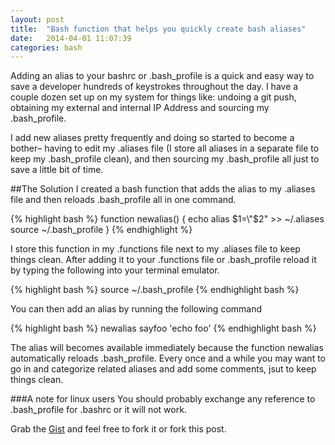 ```yaml
---
layout: post
title:  "Bash function that helps you quickly create bash aliases"
date:   2014-04-01 11:07:39
categories: bash
---
```


Adding an alias to your bashrc or .bash\_profile is a quick and easy way to save a developer hundreds of keystrokes throughout the day. I have a couple dozen set up on my system for things like: undoing a git push, obtaining my external and internal IP Address and sourcing my .bash\_profile. 

I add new aliases pretty frequently and doing so started to become a bother– having to edit my .aliases file (I store all aliases in a separate file to keep my .bash\_profile clean), and then sourcing my .bash\_profile all just to save a little bit of time. 

##The Solution
I created a bash function that adds the alias to my .aliases file and then reloads .bash\_profile all in one command. 

{% highlight bash %}
function newalias() {
	echo alias $1=\"$2\" >> ~/.aliases
	source ~/.bash_profile
}
{% endhighlight %}

I store this function in my .functions file next to my .aliases file to keep things clean. After adding it to your .functions file or .bash\_profile reload it by typing the following into your terminal emulator. 

{% highlight bash %}
source ~/.bash_profile
{% endhighlight bash %}

You can then add an alias by running the following command

{% highlight bash %}
newalias sayfoo 'echo foo'
{% endhighlight bash %}

The alias will becomes available immediately because the function newalias automatically reloads .bash\_profile. Every once and a while you may want to go in and categorize related aliases and add some comments, jsut to keep things clean.

###A note for linux users
You should probably exchange any reference to .bash\_profile for .bashrc or it will not work.

Grab the [Gist][theGist] and feel free to fork it or fork this post.

[theGist]:    https://gist.github.com/connormckelvey/9275367
